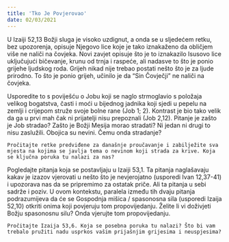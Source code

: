 ```yaml
---
title: 'Tko Je Povjerovao'
date: 02/03/2021
---
```


U Izaiji 52,13 Božji sluga je visoko uzdignut, a onda se u sljedećem retku, bez upozorenja, opisuje Njegovo lice koje je tako iznakaženo da obličjem više ne naliči na čovjeka. Novi zavjet opisuje što je to iznakazilo Isusovo lice uključujući bičevanje, krunu od trnja i raspeće, ali nadasve to što je ponio grijehe ljudskog roda. Grijeh nikad nije trebao postati nešto što je za ljude prirodno. To što je ponio grijeh, učinilo je da “Sin Čovječji” ne naliči na čovjeka.

Usporedite to s poviješću o Jobu koji se naglo strmoglavio s položaja velikog bogatstva, časti i moći u bijednog jadnika koji sjedi u pepelu na zemlji i crijepom struže svoje bolne rane (Job 1; 2). Kontrast je bio tako velik da ga u prvi mah čak ni prijatelji nisu prepoznali (Job 2,12). Pitanje je zašto je Job stradao? Zašto je Božji Mesija morao stradati? Ni jedan ni drugi to nisu zaslužili. Obojica su nevini. Čemu onda stradanje?

`Pročitajte retke predviđene za današnje proučavanje i zabilježite sva mjesta na kojima se javlja tema o nevinom koji strada za krive. Koja se ključna poruka tu nalazi za nas?`

Pogledajte pitanja koja se postavljaju u Izaiji 53,1. Ta pitanja naglašavaju kakav je izazov vjerovati u nešto što je nevjerojatno (usporedi Ivan 12,37-41) i upozorava nas da se pripremimo za ostatak priče. Ali ta pitanja u sebi sadrže i poziv. U ovom kontekstu, paralela između tih dvaju pitanja podrazumijeva da će se Gospodnja mišica / spasonosna sila (usporedi Izaija 52,10) otkriti onima koji povjeruju tom propovijedanju. Želite li vi doživjeti Božju spasonosnu silu? Onda vjerujte tom propovijedanju.

`Pročitajte Izaija 53,6. Koja se posebna poruka tu nalazi? Što bi vam trebalo pružiti nadu usprkos vašim prijašnjim grijesima i neuspjesima?`